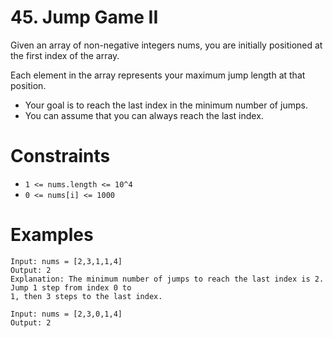 # 45. Jump Game II

Given an array of non-negative integers nums, you are initially positioned at the first index of the
array.

Each element in the array represents your maximum jump length at that position.

- Your goal is to reach the last index in the minimum number of jumps.
- You can assume that you can always reach the last index.

# Constraints

- `1 <= nums.length <= 10^4`
- `0 <= nums[i] <= 1000`

# Examples

```
Input: nums = [2,3,1,1,4]
Output: 2
Explanation: The minimum number of jumps to reach the last index is 2. Jump 1 step from index 0 to 
1, then 3 steps to the last index.
```

```
Input: nums = [2,3,0,1,4]
Output: 2
```
